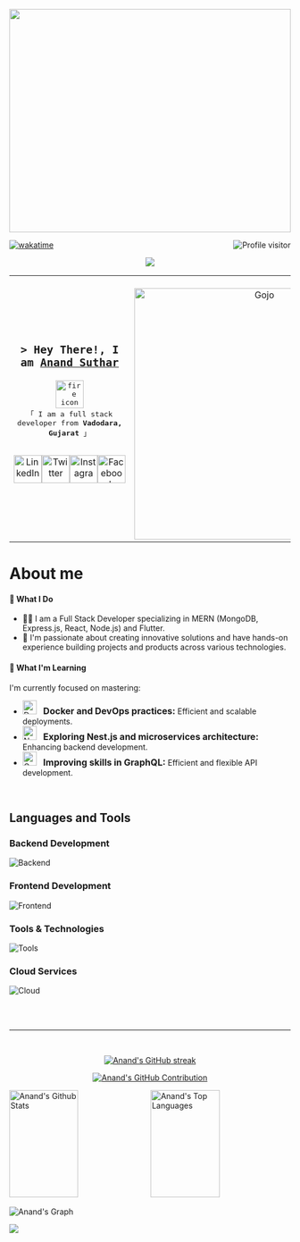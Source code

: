 <p align="center">
  <a href="https://github.com/ad956"><img height="400px" width="100%" src="https://user-images.githubusercontent.com/74038190/225813708-98b745f2-7d22-48cf-9150-083f1b00d6c9.gif"></a>
</p>

[![wakatime](https://wakatime.com/badge/user/018ca6f5-ed20-4167-a56f-0ceefd84c7d0.svg)](https://wakatime.com/@018ca6f5-ed20-4167-a56f-0ceefd84c7d0)
<a href="https://komarev.com/ghpvc/?username=ad956">
  <img align="right" src="https://komarev.com/ghpvc/?username=ad956&color=blueviolet&style=plastic&label=Visitors" alt="Profile visitor" />
</a>

<div align="center">
<img src="https://img.shields.io/badge/Throughout%20Heaven%20and%20Earth,%20I%20Alone%20Am%20The%20Honored%20One-1C1C1C?logo=airtransat"/>
</div>

<!-- Intro  -->    
 <table>
    <tr>
        <td align="center">
                <h2>
                    <samp>&gt; Hey There!, I am
                        <b><a target="_blank" href="https://github.com/ad956">Anand Suthar</a></b>
                    </samp>
                </h2>
                <p>
                    <samp>
                        <img src="https://res.cloudinary.com/dtkfvp2ic/image/upload/v1703676112/ffire_mjnxjr.png" height="50" width="50" alt="fire icon"/>
                        <br>
                        「 I am a full stack developer from <b>Vadodara, Gujarat</b> 」
                        <br>
                        <br>
                    </samp>
                </p>
                <p style="display: flex; justify-content: center; align-items: center;">
                    <a href="https://www.linkedin.com/in/anand-suthar-72133b208" target="_blank" style="text-decoration: none; color: inherit;">
                        <img src="https://res.cloudinary.com/dtkfvp2ic/image/upload/v1703674177/LinkedIn_mtl50i.png" height="50" width="50" alt="LinkedIn" />
                    </a>
                    <a href="https://twitter.com/_ad956" target="_blank" style="text-decoration: none; color: inherit;">
                        <img src="https://res.cloudinary.com/dtkfvp2ic/image/upload/v1703674177/Twitter_mbkmve.png" height="50" width="50" alt="Twitter" />
                    </a>
                    <a href="https://instagram.com/_anu_956" target="_blank" style="text-decoration: none; color: inherit;">
                        <img src="https://res.cloudinary.com/dtkfvp2ic/image/upload/v1703674178/Instagram_k8jv1h.png" height="50" width="50" alt="Instagram" />
                    </a>
                    <a href="https://www.facebook.com/ad956/" target="_blank" style="text-decoration: none; color: inherit;">
                        <img src="https://res.cloudinary.com/dtkfvp2ic/image/upload/v1703674178/Facebook_a2t78g.png" height="50" width="50" alt="Facebook" />
                    </a>
                </p>
        </td>
        <td>
            <div align="center">
                <img src="https://res.cloudinary.com/dtkfvp2ic/image/upload/v1716018319/gojo_lsohay.png" alt="Gojo" style="max-width: 100%; height: 450px; margin-top: 20px;" />
            </div>
        </td>
    </tr>
</table>

<!-- About Section -->

# About me
#### 💼 What I Do

- 👨‍💻 I am a Full Stack Developer specializing in MERN (MongoDB, Express.js, React, Node.js) and Flutter.
- 🚀 I'm passionate about creating innovative solutions and have hands-on experience building projects and products across various technologies.

#### 🌱 What I'm Learning
I'm currently focused on mastering:

- <div align="left">
    <img src="https://skillicons.dev/icons?i=docker&theme=dark" height="25" width="25" alt="Docker Icon" />
    &nbsp;
    <span style="font-size: 16px; font-weight: bold;">Docker and DevOps practices:</span> Efficient and scalable deployments.
  </div>

- <div align="left">
    <img src="https://skillicons.dev/icons?i=nest&theme=dark" height="25" width="25" alt="Nest.js Icon" />
    &nbsp;
    <span style="font-size: 16px; font-weight: bold;">Exploring Nest.js and microservices architecture:</span> Enhancing backend development.
  </div>

- <div align="left">
  <img src="https://skillicons.dev/icons?i=graphql&theme=dark" height="25" width="25" alt="GraphQL Icon" />
  &nbsp;
  <span style="font-size: 16px; font-weight: bold;">Improving skills in GraphQL:</span> Efficient and flexible API development.
</div>

<br/>

## Languages and Tools

### Backend Development

![Backend](https://skillicons.dev/icons?i=nodejs,expressjs,nestjs,mongodb,mysql,redis,graphql&perline=10&theme=dark)

### Frontend Development

![Frontend](https://skillicons.dev/icons?i=nextjs,react,redux,js,ts,tailwind,flutter,dart&perline=10&theme=dark)

### Tools & Technologies

![Tools](https://skillicons.dev/icons?i=git,vscode,linux,vite,jest,docker,githubactions,nginx&perline=10&theme=dark)

### Cloud Services

![Cloud](https://skillicons.dev/icons?i=googlecloud,firebase&theme=dark)

<br/>
<br/>
<hr/>
<br/>

<p align="center">
  <a href="https://github.com/ad956">
    <img src="https://streak-stats.demolab.com/?user=ad956&theme=radical&border=7F3FBF&background=0D1117" alt="Anand's GitHub streak"/>
  </a>
</p>

<p align="center">
  <a href="https://github.com/ad956">
    <img src="https://github-profile-summary-cards.vercel.app/api/cards/profile-details?username=ad956&theme=radical" alt="Anand's GitHub Contribution"/>
  </a>
</p>

<a> 
    <a href="https://github.com/ad956"><img alt="Anand's Github Stats" src="https://denvercoder1-github-readme-stats.vercel.app/api?username=ad956&show_icons=true&count_private=true&theme=react&border_color=7F3FBF&bg_color=0D1117&title_color=F85D7F&icon_color=F8D866" height="192px" width="49.5%"/></a>
  <a href="https://github.com/ad956"><img alt="Anand's Top Languages" src="https://denvercoder1-github-readme-stats.vercel.app/api/top-langs/?username=ad956&langs_count=8&layout=compact&theme=react&border_color=7F3FBF&bg_color=0D1117&title_color=F85D7F&icon_color=F8D866" height="192px" width="49.5%"/></a>
  <br/>
</a>

![Anand's Graph](https://github-readme-activity-graph.vercel.app/graph?username=ad956&custom_title=Anand%20Suthar's%20GitHub%20Activity%20Graph&bg_color=0D1117&color=7F3FBF&line=7F3FBF&point=7F3FBF&area_color=FFFFFF&title_color=FFFFFF&area=true)

  ![](https://hit.yhype.me/github/profile?user_id=85487906)
